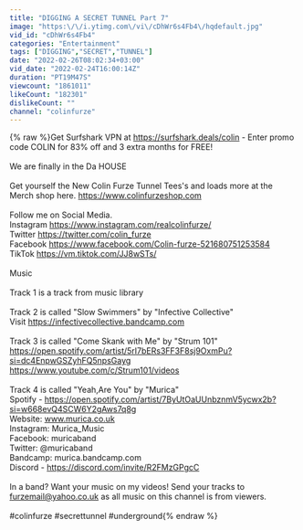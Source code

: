 ```yaml
---
title: "DIGGING A SECRET TUNNEL Part 7"
image: "https:\/\/i.ytimg.com\/vi\/cDhWr6s4Fb4\/hqdefault.jpg"
vid_id: "cDhWr6s4Fb4"
categories: "Entertainment"
tags: ["DIGGING","SECRET","TUNNEL"]
date: "2022-02-26T08:02:34+03:00"
vid_date: "2022-02-24T16:00:14Z"
duration: "PT19M47S"
viewcount: "1861011"
likeCount: "182301"
dislikeCount: ""
channel: "colinfurze"
---
```

{% raw %}Get Surfshark VPN at <a rel="nofollow" target="blank" href="https://surfshark.deals/colin">https://surfshark.deals/colin</a> - Enter promo code COLIN for 83% off and 3 extra months for FREE!<br /><br />We are finally in the Da HOUSE<br /><br />Get yourself the New Colin Furze Tunnel Tees's and loads more at the Merch shop here. <a rel="nofollow" target="blank" href="https://www.colinfurzeshop.com">https://www.colinfurzeshop.com</a><br /><br />Follow me on Social Media.<br />Instagram <a rel="nofollow" target="blank" href="https://www.instagram.com/realcolinfurze/">https://www.instagram.com/realcolinfurze/</a><br />Twitter <a rel="nofollow" target="blank" href="https://twitter.com/colin_furze">https://twitter.com/colin_furze</a><br />Facebook <a rel="nofollow" target="blank" href="https://www.facebook.com/Colin-furze-521680751253584">https://www.facebook.com/Colin-furze-521680751253584</a><br />TikTok <a rel="nofollow" target="blank" href="https://vm.tiktok.com/JJ8wSTs/">https://vm.tiktok.com/JJ8wSTs/</a><br /><br />Music<br /><br />Track 1 is a track from music library <br /><br />Track 2 is called &quot;Slow Swimmers&quot; by &quot;Infective Collective&quot;<br />Visit <a rel="nofollow" target="blank" href="https://infectivecollective.bandcamp.com">https://infectivecollective.bandcamp.com</a><br /><br />Track 3 is called &quot;Come Skank with Me&quot; by &quot;Strum 101&quot;<br /><a rel="nofollow" target="blank" href="https://open.spotify.com/artist/5rI7bERs3FF3F8sj9OxmPu?si=dc4EnpwGSZyhFQ5npsGayg">https://open.spotify.com/artist/5rI7bERs3FF3F8sj9OxmPu?si=dc4EnpwGSZyhFQ5npsGayg</a><br /><a rel="nofollow" target="blank" href="https://www.youtube.com/c/Strum101/videos">https://www.youtube.com/c/Strum101/videos</a><br /><br />Track 4 is called &quot;Yeah,Are You&quot; by &quot;Murica&quot;<br />Spotify - <a rel="nofollow" target="blank" href="https://open.spotify.com/artist/7ByUtOaUUnbznmV5ycwx2b?si=w668evQ4SCW6Y2gAws7q8g">https://open.spotify.com/artist/7ByUtOaUUnbznmV5ycwx2b?si=w668evQ4SCW6Y2gAws7q8g</a><br />Website: www.murica.co.uk <br />Instagram: Murica_Music <br />Facebook: muricaband <br />Twitter: @muricaband <br />Bandcamp: murica.bandcamp.com<br />Discord - <a rel="nofollow" target="blank" href="https://discord.com/invite/R2FMzGPgcC">https://discord.com/invite/R2FMzGPgcC</a><br /><br />In a band? Want your music on my videos! Send your tracks to furzemail@yahoo.co.uk as all music on this channel is from viewers.<br /><br />#colinfurze #secrettunnel #underground{% endraw %}
